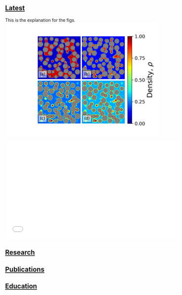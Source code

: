 ## [Latest](/sample_page)
This is the explanation for the figs. 
<img src="images/xsecDen.original.png?raw=true"/>
<iframe width="560" height="315" src="/images/sixteen_surf_hi.mp4" frameborder="0" allowfullscreen></iframe>

## [Research](/sample_page)
<!--- [Mechanics & poromechanics of highly heterogeneous solids](http://example.com/)!-->
## [Publications](/sample_page)
## [Education](/sample_page)

